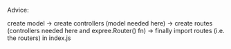 Advice: 

create model -> create controllers (model needed here) -> create routes (controllers needed here and expree.Router() fn) -> finally import routes (i.e. the routers) in index.js